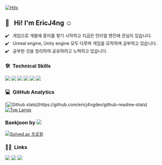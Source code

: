 [![Hits](https://hits.seeyoufarm.com/api/count/incr/badge.svg?url=https%3A%2F%2Fgithub.com%2Fericj4ngdev&count_bg=%23C2C3FF&title_bg=%23000000&icon=&icon_color=%23FFDDDD&title=Visitors&edge_flat=false)](https://hits.seeyoufarm.com)

## 👋 &nbsp; Hi! I'm EricJ4ng ☺️

✔️ &nbsp; 게임으로 개발에 흥미를 쌓기 시작하고 지금은 언리얼 엔진에 관심이 있습니다.\
✔️ &nbsp; Unreal engine, Unity engine 모두 다루며 게임을 모작하며 공부하고 있습니다. \
✔️ &nbsp; 공부한 것을 정리하여 공유하려고 노력하고 있습니다.


###  🛠 &nbsp;Technical Skills
<div align="left">
	<img src="https://img.shields.io/badge/Unreal Engine-0E1128?style=flat&logo=Unreal Engine&logoColor=white" />
	<img src="https://img.shields.io/badge/C++-00599C?style=flat&logo=C++&logoColor=white" />	
	<img src="https://img.shields.io/badge/Unity-FFFFFF?style=flat&logo=Unity&logoColor=white" />	
  	<img src="https://img.shields.io/badge/C Sharp-239120?style=flat&logo=C Sharp&logoColor=white" />  
	<img src="https://img.shields.io/badge/opengl-5586A4?style=flat&logo=opengl&logoColor=white" />  
	<img src="https://img.shields.io/badge/C-A8B9CC?style=flat&logo=C&logoColor=white" />			
</div>   

### 💻 &nbsp;GitHub Analytics

[![Github stats](https://github-readme-stats.vercel.app/api?username=ericj4ngdev&show_icons=true&theme=algolia&include_all_commits=true&count_private=true")](https://github.com/ericj4ngdev/github-readme-stats)
[![Top Langs](https://github-readme-stats.vercel.app/api/top-langs/?username=ericj4ngdev&layout=compact&theme=algolia)](https://github.com/ericj4ngdev/github-readme-stats)

### Baekjoon by <img src="https://img.shields.io/badge/C++-00599C?style=flat&logo=C++&logoColor=white" />

[![Solved.ac
프로필](http://mazassumnida.wtf/api/generate_badge?boj=bbangnaya)](https://solved.ac/bbangnaya)
<br/>

### 🤝🏻 &nbsp;Links
<a href="https://velog.io/@ericjangdev/posts"><img src="https://img.shields.io/badge/-Velog-96f2d7?style=flat&logo=Velog&logoColor=white"/></a>
<a href="mailto:ericjangdev@gmail.com"><img src="https://img.shields.io/badge/-ericjangdev@gmail.com-D14836?style=flat&logo=Gmail&logoColor=white"/></a>
<a href="https://www.youtube.com/@EricJang-i5f/videos"><img src="https://img.shields.io/badge/youtube-FF0000?style=flat&logo=youtube&logoColor=white"/></a>


